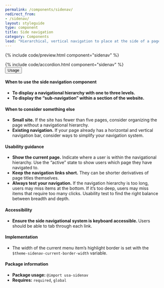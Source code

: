 ```yaml
---
permalink: /components/sidenav/
redirect_from:
- /sidenav/
layout: styleguide
type: component
title: Side navigation
category: Components
lead: "Hierarchical, vertical navigation to place at the side of a page."
---
```


{% include code/preview.html component="sidenav" %}
<section class="site-component-section">
  {% include code/accordion.html component="sidenav" %}
  <div class="usa-accordion usa-accordion--bordered site-accordion-docs">
    <button class="usa-button-unstyled usa-accordion__button"
        aria-expanded="true" aria-controls="sidenav-docs">
      Usage
    </button>
    <div id="sidenav-docs" aria-hidden="false" class="usa-accordion__content site-component-usage">
      <h4>When to use the side navigation component</h4>
      <ul class="usa-content-list">
        <li><strong>To display a navigational hierarchy with one to three levels.</strong></li>
        <li><strong>To display the “sub-navigation” within a section of the website.</strong></li>
      </ul>
      <h4>When to consider something else</h4>
      <ul class="usa-content-list">
        <li><strong>Small site.</strong> If the site has fewer than five pages, consider organizing the page without a navigational hierarchy.</li>
        <li><strong>Existing navigation.</strong> If your page already has a horizontal and vertical navigation bar, consider ways to simplify your navigation system.</li>
      </ul>
      <h4>Usability guidance</h4>
      <ul class="usa-content-list">
        <li><strong>Show the current page.</strong> Indicate where a user is within the navigational hierarchy. Use the “active” state to show users which page they have navigated to.</li>
        <li><strong>Keep the navigation links short.</strong> They can be shorter derivatives of page titles themselves.</li>
        <li><strong>Always test your navigation.</strong> If the navigation hierarchy is too long, users may miss items at the bottom. If it’s too deep, users may miss items that require too many clicks. Usability test to find the right balance between breadth and depth.</li>
      </ul>
      <h4 class="usa-heading">Accessibility</h4>
      <ul class="usa-content-list">
        <li><strong>Ensure the side navigational system is keyboard accessible. </strong> Users should be able to tab through each link.</li>
      </ul>
      <h4 class="usa-heading">Implementation</h4>
      <ul class="usa-content-list">
        <li>The width of the current menu item’s highlight border is set with the <code>$theme-sidenav-current-border-width</code> variable.</li>
      </ul>
      <h4 class="usa-heading">Package information</h4>
      <ul class="usa-content-list">
        <li>
          <strong>Package usage:</strong> <code>@import usa-sidenav</code>
        </li>
        <li>
          <strong>Requires:</strong> <code>required</code>, <code>global</code>
        </li>
      </ul>
    </div>
  </div>
</section>

